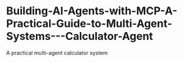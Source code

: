 # Building-AI-Agents-with-MCP-A-Practical-Guide-to-Multi-Agent-Systems---Calculator-Agent
A practical multi-agent calculator system
